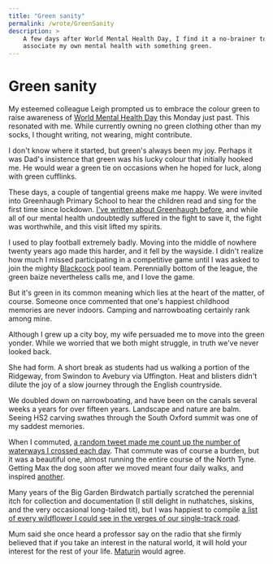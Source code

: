 ```yaml
---
title: "Green sanity"
permalink: /wrote/GreenSanity
description: >
    A few days after World Mental Health Day, I find it a no-brainer to 
    associate my own mental health with something green.
---
```


# Green sanity

<!--<figure class="floatright">
    <img src="/assets/pics/qgis2webLogo.png" alt="qgis2web" />
</figure>-->

My esteemed colleague Leigh prompted us to embrace the colour green 
to raise awareness of [World Mental Health Day](https://www.who.int/campaigns/world-mental-health-day/2022) this Monday just past.
This resonated with me. While currently owning no green clothing 
other than my socks, I thought writing, not wearing, might contribute.

I don't know where it started, but green's always been my joy. 
Perhaps it was Dad's insistence that green was his lucky colour that 
initially hooked me. He would wear a green tie on occasions when he 
hoped for luck, along with green cufflinks.

These days, a couple of tangential greens make me happy. We were 
invited into Greenhaugh Primary School to hear the children read and 
sing for the first time since lockdown. [I've written about Greenhaugh 
before](https://tom.chadw.in/wrote/ShowUp), and while all of our mental 
health undoubtedly suffered in the fight to save it, the fight was 
worthwhile, and this visit lifted my spirits.

I used to play football extremely badly. Moving into the middle of 
nowhere twenty years ago made this harder, and it fell by the wayside. 
I didn't realize how much I missed participating in a competitive game 
until I was asked to join the mighty [Blackcock](https://www.theblackcockinnatfalstone.com/) 
pool team. Perennially bottom of the league, the green baize 
nevertheless calls me, and I love the game.

But it's green in its common meaning which lies at the heart of the 
matter, of course. Someone once commented that one's happiest childhood 
memories are never indoors. Camping and narrowboating certainly rank 
among mine. 

Although I grew up a city boy, my wife 
persuaded me to move into the green yonder. While we worried that we 
both might struggle, in truth we've never looked back.

She had form. A short break as students had us walking a portion of 
the Ridgeway, from Swindon to Avebury via Uffington. Heat and blisters 
didn't dilute the joy of a slow journey through the English 
countryside.

We doubled down on narrowboating, and have been on the canals several 
weeks a years for over fifteen years. Landscape and nature are balm. 
Seeing HS2 carving swathes through the South Oxford summit was one of 
my saddest memories.

When I commuted, [a random tweet made me count up the number of 
waterways I crossed each day](https://twitter.com/tomchadwin/status/1354018739960901633).
That commute was of course a burden, but it was a beautiful one, almost 
running the entire course of the North Tyne. Getting Max the dog soon 
after we moved meant four daily walks, and inspired [another](https://tom.chadw.in/wrote/AWalkWithoutMax).

Many years of the Big Garden Birdwatch partially scratched the 
perennial itch for collection and documentation (I still delight in 
nuthatches, siskins, and the very occasional long-tailed tit), but I 
was happiest to compile [a list of every wildflower I could see in the verges of our 
single-track road](https://twitter.com/tomchadwin/status/1139896195965472768).

Mum said she once heard a professor say on the radio that she firmly 
believed that if you take an interest in the natural world, it will 
hold your interest for the rest of your life. [Maturin](https://en.wikipedia.org/wiki/Stephen_Maturin) would agree.
